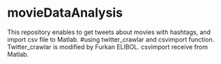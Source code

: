 # movieDataAnalysis
This repository enables to get tweets about movies with hashtags, and import csv file to Matlab.
#using twitter_crawlar and csvimport function.
Twitter_crawlar is modified by Furkan ELIBOL.
csvimport receive from Matlab.


